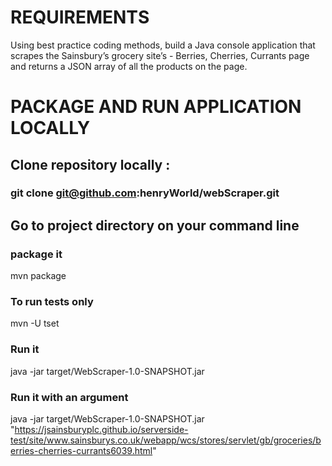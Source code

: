 # REQUIREMENTS
Using best practice coding methods, build a Java console application that scrapes the Sainsbury’s grocery site’s - Berries, Cherries, Currants page and returns a JSON array of all the products on the page.

# PACKAGE AND RUN APPLICATION LOCALLY

## Clone repository locally :
### git clone git@github.com:henryWorld/webScraper.git

## Go to project directory on your command line
### package it
mvn package
### To run tests only
mvn -U tset
### Run it 
java -jar  target/WebScraper-1.0-SNAPSHOT.jar

### Run it with an argument
java -jar  target/WebScraper-1.0-SNAPSHOT.jar "https://jsainsburyplc.github.io/serverside-test/site/www.sainsburys.co.uk/webapp/wcs/stores/servlet/gb/groceries/berries-cherries-currants6039.html"

